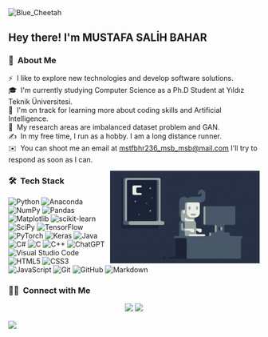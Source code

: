 <img alt="Blue_Cheetah" src="./assets/Hand%20Wave.gif" width='40' align="center"/><h2>Hey there! I'm MUSTAFA SALİH BAHAR</h2>

<!-- ## 👋 &nbsp;Hey there! I'm MUSTAFA SALİH BAHAR -->

### 👋 &nbsp;About Me

⚡ &nbsp;I like to explore new technologies and develop software solutions.\
🎓 &nbsp;I'm currently studying Computer Science as a Ph.D Student at Yıldız Teknik Üniversitesi.\
🌱 &nbsp;I'm on track for learning more about coding skills and Artificial Intelligence.\
🌷 &nbsp;My research areas are imbalanced dataset problem and GAN.\
✍️ &nbsp;In my free time, I run as a hobby. I am a long distance runner.\
✉️ &nbsp;You can shoot me an email at mstfbhr236_msb_msb@mail.com I'll try to respond as soon as I can.

<img alt="Night Coding" src="https://raw.githubusercontent.com/AVS1508/AVS1508/master/assets/Night-Coding.gif" align="right"/>

### 🛠 &nbsp;Tech Stack

![Python](https://img.shields.io/badge/python-3670A0?style=for-the-badge&logo=python&logoColor=ffdd54)
![Anaconda](https://img.shields.io/badge/Anaconda-%2344A833.svg?style=for-the-badge&logo=anaconda&logoColor=white)
![NumPy](https://img.shields.io/badge/numpy-%23013243.svg?style=for-the-badge&logo=numpy&logoColor=white)
![Pandas](https://img.shields.io/badge/pandas-%23150458.svg?style=for-the-badge&logo=pandas&logoColor=white)
![Matplotlib](https://img.shields.io/badge/Matplotlib-%23ffffff.svg?style=for-the-badge&logo=Matplotlib&logoColor=black)
![scikit-learn](https://img.shields.io/badge/scikit--learn-%23F7931E.svg?style=for-the-badge&logo=scikit-learn&logoColor=white)
![SciPy](https://img.shields.io/badge/SciPy-%230C55A5.svg?style=for-the-badge&logo=scipy&logoColor=%white)
![TensorFlow](https://img.shields.io/badge/TensorFlow-%23FF6F00.svg?style=for-the-badge&logo=TensorFlow&logoColor=white)
![PyTorch](https://img.shields.io/badge/PyTorch-%23EE4C2C.svg?style=for-the-badge&logo=PyTorch&logoColor=white)
![Keras](https://img.shields.io/badge/Keras-%23D00000.svg?style=for-the-badge&logo=Keras&logoColor=white)
![Java](https://img.shields.io/badge/java-%23ED8B00.svg?style=for-the-badge&logo=openjdk&logoColor=white)
![C#](https://img.shields.io/badge/c%23-%23239120.svg?style=for-the-badge&logo=csharp&logoColor=white)
![C](https://img.shields.io/badge/c-%2300599C.svg?style=for-the-badge&logo=c&logoColor=white)
![C++](https://img.shields.io/badge/c++-%2300599C.svg?style=for-the-badge&logo=c%2B%2B&logoColor=white)
![ChatGPT](https://img.shields.io/badge/chatGPT-74aa9c?style=for-the-badge&logo=openai&logoColor=white)
![Visual Studio Code](https://img.shields.io/badge/Visual%20Studio%20Code-0078d7.svg?style=for-the-badge&logo=visual-studio-code&logoColor=white)
![HTML5](https://img.shields.io/badge/html5-%23E34F26.svg?style=for-the-badge&logo=html5&logoColor=white)
![CSS3](https://img.shields.io/badge/css3-%231572B6.svg?style=for-the-badge&logo=css3&logoColor=white)
![JavaScript](https://img.shields.io/badge/javascript-%23323330.svg?style=for-the-badge&logo=javascript&logoColor=%23F7DF1E)
![Git](https://img.shields.io/badge/git-%23F05033.svg?style=for-the-badge&logo=git&logoColor=white)
![GitHub](https://img.shields.io/badge/github-%23121011.svg?style=for-the-badge&logo=github&logoColor=white)
![Markdown](https://img.shields.io/badge/markdown-%23000000.svg?style=for-the-badge&logo=markdown&logoColor=white)

### 🤝🏻 &nbsp;Connect with Me

<p align="center">
<a href="https://linkedin.com/in/mbhr675543/"><img src="https://img.shields.io/badge/-Mustafa%20Salih%20Bahar-0077B5?style=flat&logo=Linkedin&logoColor=white"/></a>
<a href="mailto:mstfbhr236_msb@mail.com"><img src="https://img.shields.io/badge/-mstfbhr236_msb@mail.com-D14836?style=flat&logo=Gmail&logoColor=white"/></a>
</p>

<img src="https://i.pinimg.com/originals/07/5a/d1/075ad1d038e32c86eceba9abd25f9865.jpg" width="700" align="center"/>


